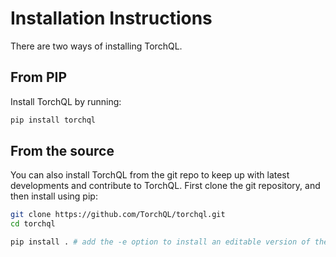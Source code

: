 # Installation Instructions

There are two ways of installing TorchQL.

## From PIP

Install TorchQL by running:
```bash
pip install torchql
```

## From the source

You can also install TorchQL from the git repo to keep up with latest developments and contribute to TorchQL.
First clone the git repository, and then install using pip:

```bash
git clone https://github.com/TorchQL/torchql.git
cd torchql

pip install . # add the -e option to install an editable version of the package
```